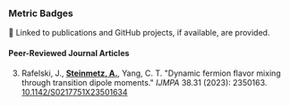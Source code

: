 ### Metric Badges 

<script type='text/javascript' src='https://d1bxh8uas1mnw7.cloudfront.net/assets/embed.js'></script>
<script type='text/javascript'>
    _altmetric_embed_init();
</script>

🔗 Linked to publications and GitHub projects, if available, are provided.

#### Peer-Reviewed Journal Articles

3. Rafelski, J., **[Steinmetz, A.](https://github.com/ajsteinmetz/neutrino-transition-moments)**, Yang, C. T. "Dynamic fermion flavor mixing through transition dipole moments." *IJMPA* 38.31 (2023): 2350163. [10.1142/S0217751X23501634](https://doi.org/10.1142/S0217751X23501634) <div data-badge-type="4" data-altmetric-id="154708441" data-hide-no-mentions="true" data-hide-less-than="5" class="altmetric-embed"></div> <span class="__dimensions_badge_embed__" data-doi="10.1142/S0217751X23501634" data-hide-zero-citations="true" data-style="small_rectangle"></span><script async src="https://badge.dimensions.ai/badge.js" charset="utf-8"></script> <div data-badge-type='donut' data-doi="10.1142/S0217751X23501634" data-hide-no-mentions="true" class="altmetric-embed"></div>
